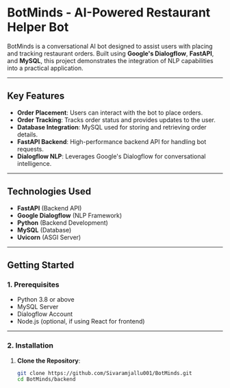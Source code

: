 # **BotMinds - AI-Powered Restaurant Helper Bot**

BotMinds is a conversational AI bot designed to assist users with placing and tracking restaurant orders. Built using **Google's Dialogflow**, **FastAPI**, and **MySQL**, this project demonstrates the integration of NLP capabilities into a practical application.

---

## **Key Features**
- **Order Placement**: Users can interact with the bot to place orders.
- **Order Tracking**: Tracks order status and provides updates to the user.
- **Database Integration**: MySQL used for storing and retrieving order details.
- **FastAPI Backend**: High-performance backend API for handling bot requests.
- **Dialogflow NLP**: Leverages Google's Dialogflow for conversational intelligence.

---

## **Technologies Used**
- **FastAPI** (Backend API)
- **Google Dialogflow** (NLP Framework)
- **Python** (Backend Development)
- **MySQL** (Database)
- **Uvicorn** (ASGI Server)

---

## **Getting Started**

### **1. Prerequisites**
- Python 3.8 or above
- MySQL Server
- Dialogflow Account
- Node.js (optional, if using React for frontend)

---

### **2. Installation**

1. **Clone the Repository**:
   ```bash
   git clone https://github.com/Sivaramjallu001/BotMinds.git
   cd BotMinds/backend
